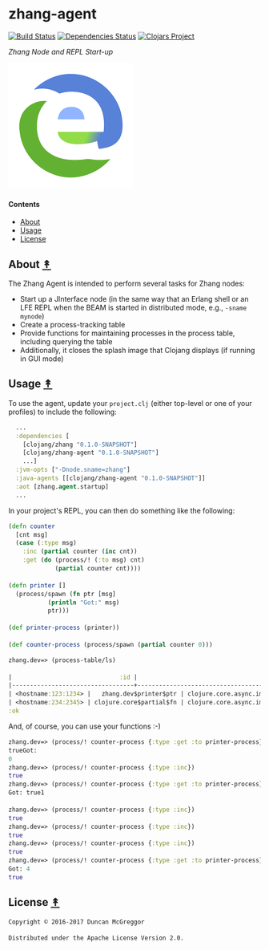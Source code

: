 # zhang-agent

[![Build Status][travis-badge]][travis]
[![Dependencies Status][deps-badge]][deps]
[![Clojars Project][clojars-badge]][clojars]

*Zhang Node and REPL Start-up*

[![Clojang logo][logo]][logo-large]


#### Contents

* [About](#about-)
* [Usage](#usage-)
* [License](#license-)


## About [&#x219F;](#contents)

The Zhang Agent is intended to perform several tasks for Zhang nodes:

* Start up a JInterface node (in the same way that an Erlang shell or an LFE REPL when the BEAM is started in distributed mode, e.g., ``-sname mynode``)
* Create a process-tracking table
* Provide functions for maintaining processes in the process table, including
  querying the table
* Additionally, it closes the splash image that Clojang displays (if running in
  GUI mode)


## Usage [&#x219F;](#contents)

To use the agent, update your ``project.clj`` (either top-level or one of your profiles) to include the following:

```clj
  ...
  :dependencies [
    [clojang/zhang "0.1.0-SNAPSHOT"]
    [clojang/zhang-agent "0.1.0-SNAPSHOT"]
    ...]
  :jvm-opts ["-Dnode.sname=zhang"]
  :java-agents [[clojang/zhang-agent "0.1.0-SNAPSHOT"]]
  :aot [zhang.agent.startup]
  ...
```

In your project's REPL, you can then do something like the following:

```clj
(defn counter
  [cnt msg]
  (case (:type msg)
    :inc (partial counter (inc cnt))
    :get (do (process/! (:to msg) cnt)
             (partial counter cnt))))

(defn printer []
  (process/spawn (fn ptr [msg]
           (println "Got:" msg)
           ptr)))

(def printer-process (printer))

(def counter-process (process/spawn (partial counter 0)))
```
```clj
zhang.dev=> (process-table/ls)

|                              :id |                                   :fun |                                                       :chan |
|----------------------------------+----------------------------------------+-------------------------------------------------------------|
| <hostname:123:1234> |   zhang.dev$printer$ptr | clojure.core.async.impl.channels.ManyToManyChannel |
| <hostname:234:2345> | clojure.core$partial$fn | clojure.core.async.impl.channels.ManyToManyChannel |
:ok
```

And, of course, you can use your functions :-)

```clj
zhang.dev=> (process/! counter-process {:type :get :to printer-process})
trueGot:
0
zhang.dev=> (process/! counter-process {:type :inc})
true
zhang.dev=> (process/! counter-process {:type :get :to printer-process})
Got: true1

zhang.dev=> (process/! counter-process {:type :inc})
true
zhang.dev=> (process/! counter-process {:type :inc})
true
zhang.dev=> (process/! counter-process {:type :inc})
true
zhang.dev=> (process/! counter-process {:type :get :to printer-process})
Got: 4
true
```


## License [&#x219F;](#contents)

```
Copyright © 2016-2017 Duncan McGreggor

Distributed under the Apache License Version 2.0.
```


<!-- Named page links below: /-->

[travis]: https://travis-ci.org/clojang/zhang-agent
[travis-badge]: https://travis-ci.org/clojang/zhang-agent.png?branch=master
[deps]: http://jarkeeper.com/clojang/zhang-agent
[deps-badge]: http://jarkeeper.com/clojang/zhang-agent/status.svg
[clojars]: https://clojars.org/clojang/zhang-agent
[clojars-badge]: https://img.shields.io/clojars/v/clojang/zhang-agent.svg
[logo]: https://github.com/clojang/resources/blob/master/images/logo-5-250x.png
[logo-large]: https://github.com/clojang/resources/blob/master/images/logo-5-1000x.png
